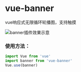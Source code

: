 # vue-banner
vue响应式无限循环轮播图，支持触摸

![banner插件效果示意](http://upload-images.jianshu.io/upload_images/4149586-be61325c795bb1a3.gif?imageMogr2/auto-orient/strip)

### 使用方法：
```javascript
import Vue from 'vue'
import banner from 'vue-banner'
Vue.use(banner)
```
